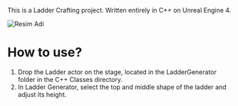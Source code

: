 This is a Ladder Crafting project. Written entirely in C++ on Unreal Engine 4.

![Resim Adi](LadderGenerator.gif)

<h1>How to use?</h1>

1. Drop the Ladder actor on the stage, located in the LadderGenerator folder in the C++ Classes directory. 
2. In Ladder Generator, select the top and middle shape of the ladder and adjust its height.
